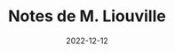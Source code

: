---
title: "Notes de M. Liouville"
collection: documents
permalink: /documents/notes-de-m-liouville
date: 2022-12-12
paperurl: '/files/notes_de_m_liouville.pdf'
# overleaf: 'https://www.overleaf.com/read/tyfjpncyyrws'
citation: "Sur la limite vers laquelle tend l'expression $(1+1/m)^m$ lorsque $m$ augmente indéfiniment. M. NAVIER. Résumé des Leçons d’Analyse données à l’École polytechnique. Victor Dalmont, 1856, p. 321-325."
---